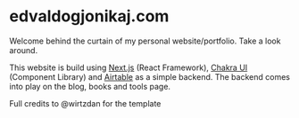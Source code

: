# edvaldogjonikaj.com

Welcome behind the curtain of my personal website/portfolio. Take a look around.

This website is build using [Next.js](https://nextjs.org/) (React Framework), [Chakra UI](https://chakra-ui.com) (Component Library) and [Airtable](https://airtable.com/) as a simple backend. The backend comes into play on the blog, books and tools page.

Full credits to @wirtzdan for the template
